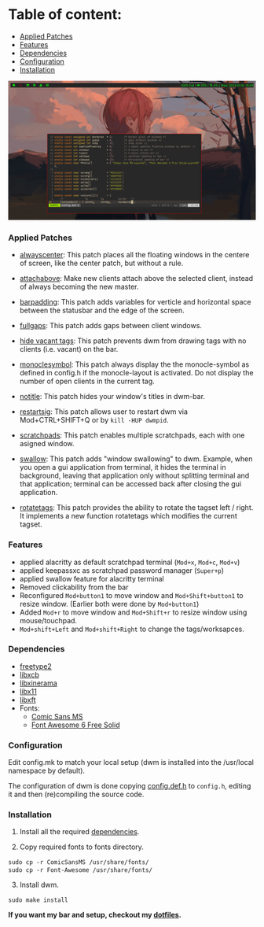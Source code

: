 # Table of content:
- [Applied Patches](#applied-patches)
- [Features](#features)
- [Dependencies](#dependencies)
- [Configuration](#configuration)
- [Installation](#installation)

![Preview_Image](preview.jpg)

### Applied Patches
- [alwayscenter](https://dwm.suckless.org/patches/alwayscenter/): This patch places all the floating windows in the centere of screen, like the center patch, but without a rule.

- [attachabove](https://dwm.suckless.org/patches/attachabove/): Make new clients attach above the selected client, instead of always becoming the new master.

- [barpadding](https://dwm.suckless.org/patches/barpadding/): This patch adds variables for verticle and horizontal space between the statusbar and the edge of the screen.

- [fullgaps](https://dwm.suckless.org/patches/fullgaps/): This patch adds gaps between client windows.

- [hide vacant tags](https://dwm.suckless.org/patches/hide_vacant_tags/): This patch prevents dwm from drawing tags with no clients (i.e. vacant) on the bar.

- [monoclesymbol](https://dwm.suckless.org/patches/monoclesymbol/): This patch always display the the monocle-symbol as defined in config.h if the monocle-layout is activated. Do not display the number of open clients in the current tag.

- [notitle](https://dwm.suckless.org/patches/notitle/): This patch hides your window's titles in dwm-bar.

- [restartsig](https://dwm.suckless.org/patches/restartsig/): This patch allows user to restart dwm via Mod+CTRL+SHIFT+Q or by `kill -HUP dwmpid`.

- [scratchpads](https://dwm.suckless.org/patches/scratchpads/): This patch enables multiple scratchpads, each with one asigned window.

- [swallow](https://dwm.suckless.org/patches/swallow/): This patch adds "window swallowing" to dwm. Example, when you open a gui application from terminal, it hides the terminal in background, leaving that application only without splitting terminal and that application; terminal can be accessed back after closing the gui application.

- [rotatetags](https://dwm.suckless.org/patches/rotatetags/): This patch provides the ability to rotate the tagset left / right. It implements a new function rotatetags which modifies the current tagset.

### Features
- applied alacritty as default scratchpad terminal (`Mod+x`, `Mod+c`, `Mod+v`)
- applied keepassxc as scratchpad password manager (`Super+p`)
- applied swallow feature for alacritty terminal
- Removed clickability from the bar
- Reconfigured `Mod+button1` to move window and `Mod+Shift+button1` to resize window. (Earlier both were done by `Mod+button1`)
- Added `Mod+r` to move window and `Mod+Shift+r` to resize window using mouse/touchpad.
- `Mod+shift+Left` and `Mod+shift+Right` to change the tags/worksapces.

### Dependencies

- [freetype2](https://archlinux.org/packages/extra/x86_64/freetype2/)
- [libxcb](https://archlinux.org/packages/extra/x86_64/libxcb/)
- [libxinerama](https://archlinux.org/packages/extra/x86_64/libxinerama/)
- [libx11](https://archlinux.org/packages/extra/x86_64/libx11/)
- [libxft](https://archlinux.org/packages/extra/x86_64/libxft/)
- Fonts:
    - [Comic Sans MS](ComicSansMS/ComicSansMS.ttf)
    - [Font Awesome 6 Free Solid](Font-Awesome/fa-solid-900.ttf)

### Configuration
Edit config.mk to match your local setup (dwm is installed into the /usr/local namespace by default).

The configuration of dwm is done copying [config.def.h](config.def.h) to `config.h`, editing it and then (re)compiling the source code.

### Installation

1. Install all the required [dependencies](#dependencies).

2. Copy required fonts to fonts directory.

```
sudo cp -r ComicSansMS /usr/share/fonts/
sudo cp -r Font-Awesome /usr/share/fonts/
```

3. Install dwm.

```
sudo make install
```

**If you want my bar and setup, checkout my [dotfiles](https://github.com/whoisyoges/dotfiles).**
